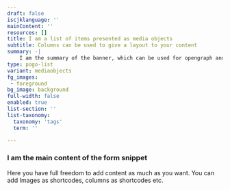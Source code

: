 ```yaml
---
draft: false
iscjklanguage: ''
mainContent: ''
resources: []
title: I am a list of items presented as media objects
subtitle: Columns can be used to give a layout to your content
summary: -|
    I am the summary of the banner, which can be used for opengraph and SEO descriptions
type: pogo-list
variant: mediaobjects
fg_images:
 - foreground
bg_image: background
full-width: false
enabled: true
list-section: ''
list-taxonomy:
  taxonomy: 'tags'
  term: ''

---
```

### I am the main content of the form snippet

Here you have full freedom to add content as much as you want.
You can add  Images as shortcodes, columns as shortcodes etc.
